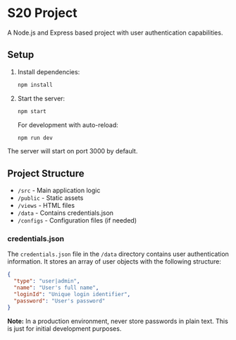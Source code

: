 # S20 Project

A Node.js and Express based project with user authentication capabilities.

## Setup

1. Install dependencies:
   ```bash
   npm install
   ```

2. Start the server:
   ```bash
   npm start
   ```

   For development with auto-reload:
   ```bash
   npm run dev
   ```

The server will start on port 3000 by default.

## Project Structure

- `/src` - Main application logic
- `/public` - Static assets
- `/views` - HTML files
- `/data` - Contains credentials.json
- `/configs` - Configuration files (if needed)

### credentials.json

The `credentials.json` file in the `/data` directory contains user authentication information. It stores an array of user objects with the following structure:

```json
{
  "type": "user|admin",
  "name": "User's full name",
  "loginId": "Unique login identifier",
  "password": "User's password"
}
```

**Note:** In a production environment, never store passwords in plain text. This is just for initial development purposes.